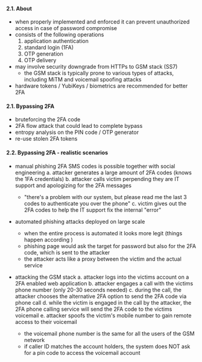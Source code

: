 #### 2.1. About

- when properly implemented and enforced it can prevent unauthorized access in case of password compromise
- consists of the following operations
  1. application authentication
  2. standard login (1FA)
  3. OTP generation
  4. OTP delivery
- may involve security downgrade from HTTPs to GSM stack (SS7)
  - the GSM stack is typically prone to various types of attacks, including MiTM and voicemail spoofing attacks
- hardware tokens / YubiKeys / biometrics are recommended for better 2FA


#### 2.1. Bypassing 2FA

- bruteforcing the 2FA code
- 2FA flow attack that could lead to complete bypass
- entropy analysis on the PIN code / OTP generator
- re-use stolen 2FA tokens


#### 2.2. Bypassing 2FA - realistic scenarios

- manual phishing 2FA SMS codes is possible together with social engineering
  a. attacker generates a large amount of 2FA codes (knows the 1FA credentials)
  b. attacker calls victim perpending they are IT support and apologizing for the 2FA messages
     - "there's a problem with our system, but please read me the last 3 codes to authenticate you over the phone"
  c. victim gives out the 2FA codes to help the IT support fix the internal "error"

- automated phishing attacks deployed on large scale
  - when the entire process is automated it looks more legit (things happen according )
  - phishing page would ask the target for password but also for the 2FA code, which is sent to the attacker
  - the attacker acts like a proxy between the victim and the actual service

- attacking the GSM stack 
  a. attacker logs into the victims account on a 2FA enabled web application
  b. attacker engages a call with the victims phone number (only 20-30 seconds needed)
  c. during the call, the attacker chooses the alternative 2FA option to send the 2FA code via phone call
  d. while the victim is engaged in the call by the attacker, the 2FA phone calling service will send the 2FA code to the victims voicemail
  e. attacker spoofs the victim's mobile number to gain remote access to their voicemail
     - the voicemail phone number is the same for all the users of the GSM network
     - if caller ID matches the account holders, the system does NOT ask for a pin code to access the voicemail account
